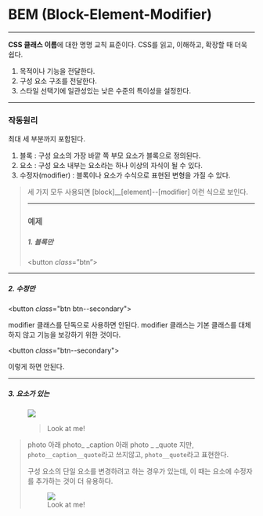 # BEM (Block-Element-Modifier)

--------

**CSS 클래스 이름**에 대한 명명 교칙 표준이다. CSS를 읽고, 이해하고, 확장할 때 더욱 쉽다.

1. 목적이나 기능을 전달한다.
2. 구성 요소 구조를 전달한다.
3. 스타일 선택기에 일관성있는 낮은 수준의 특이성을 설정한다.

---------------

### 작동원리

최대 세 부분까지 포함된다.

1. 블록 : 구성 요소의 가장 바깥 쪽 부모 요소가 블록으로 정의된다.
2. 요소 : 구성 요소 내부는 요소라는 하나 이상의 자식이 될 수 있다.
3. 수정자(modifier) : 블록이나 요소가 수식으로 표현된 변형을 가질 수 있다.

> 세 가지 모두 사용되면 [block]__[element]--[modifier] 이런 식으로 보인다.
>
> -------------
>
> ### 예제
>
> ##### 1. 블록만
>
> <button *class*=”btn”></button>
>
> <style>
> .btn {}
> </style>  

------------

##### 2. 수정만

<button *class*="btn btn--secondary"></button>

<style>
.btn {
display: inline-block;
color: blue;
}
.btn--secondary {
color: green;
}  
</style>  

modifier 클래스를 단독으로 사용하면 안된다. modifier 클래스는 기본 클래스를 대체하지 않고 기능을 보강하기 위한 것이다.

<button *class*="btn--secondary"></button>

<style>
.btn--secondary {
display: inline-block;
color: green;
}  
</style>  

이렇게 하면 안된다.

--------

##### 3. 요소가 있는

<figure class="photo">
  <img class="photo__img" src="me.jpg">
  <figcaption class="photo__caption">
    <blockquote class="photo__quote">
      Look at me!
    </blockquote>
  </figcaption>
</figure>


<style>
  .photo { }
  .photo__img { }
  .photo__caption { }
  .photo__quote { }
</style>

> photo 아래 photo_ _caption 아래 photo _ _quote 지만,  `photo__caption__quote`라고 쓰지않고, `photo__quote`라고 표현한다.
>
> 구성 요소의 단일 요소를 변경하려고 하는 경우가 있는데, 이 때는 요소에 수정자를 추가하는 것이 더 유용하다.
>
> <figure class="photo">
>   <img class="photo__img photo__img--framed" src="me.jpg">
>   <figcaption class="photo__caption photo__caption--large">Look at me!</figcaption>
> </figure>
>
> <style>
>   .photo__img--framed {
>     /* incremental style changes */
>   }
>   .photo__caption--large {
>     /* incremental style changes */
>   }
> </style>